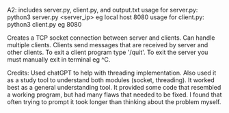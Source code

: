 A2:
includes server.py, client.py, and output.txt
usage for server.py: python3 server.py <server_ip> <port> eg local host 8080
usage for client.py: python3 client.py <port> eg 8080

Creates a TCP socket connection between server and clients. Can handle multiple clients. Clients send messages that are received by server and other clients. To exit a client program type '/quit'. To exit the server you must manually exit in terminal eg ^C.

Credits: Used chatGPT to help with threading implementation. Also used it as a study tool to understand both modules (socket, threading). It worked best as a general understanding tool. It provided some code that resembled a working program, but had many flaws that needed to be fixed. I found that often trying to prompt it took longer than thinking about the problem myself.